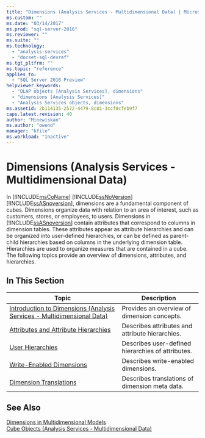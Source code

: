 ```yaml
---
title: "Dimensions (Analysis Services - Multidimensional Data) | Microsoft Docs"
ms.custom: ""
ms.date: "03/14/2017"
ms.prod: "sql-server-2016"
ms.reviewer: ""
ms.suite: ""
ms.technology: 
  - "analysis-services"
  - "docset-sql-devref"
ms.tgt_pltfrm: ""
ms.topic: "reference"
applies_to: 
  - "SQL Server 2016 Preview"
helpviewer_keywords: 
  - "OLAP objects [Analysis Services], dimensions"
  - "dimensions [Analysis Services]"
  - "Analysis Services objects, dimensions"
ms.assetid: 2b114135-2572-4479-8c81-3ccf0cfeb9f7
caps.latest.revision: 40
author: "Minewiskan"
ms.author: "owend"
manager: "kfile"
ms.workload: "Inactive"
---
```

# Dimensions (Analysis Services - Multidimensional Data)
  In [!INCLUDE[msCoName](../../includes/msconame-md.md)] [!INCLUDE[ssNoVersion](../../includes/ssnoversion-md.md)] [!INCLUDE[ssASnoversion](../../includes/ssasnoversion-md.md)], dimensions are a fundamental component of cubes. Dimensions organize data with relation to an area of interest, such as customers, stores, or employees, to users. Dimensions in [!INCLUDE[ssASnoversion](../../includes/ssasnoversion-md.md)] contain attributes that correspond to columns in dimension tables. These attributes appear as attribute hierarchies and can be organized into user-defined hierarchies, or can be defined as parent-child hierarchies based on columns in the underlying dimension table. Hierarchies are used to organize measures that are contained in a cube. The following topics provide an overview of dimensions, attributes, and hierarchies.  
  
## In This Section  
  
|Topic|Description|  
|-----------|-----------------|  
|[Introduction to Dimensions &#40;Analysis Services - Multidimensional Data&#41;](../../analysis-services/multidimensional-models-olap-logical-dimension-objects/dimensions-introduction.md)|Provides an overview of dimension concepts.|  
|[Attributes and Attribute Hierarchies](../../analysis-services/multidimensional-models-olap-logical-dimension-objects/attributes-and-attribute-hierarchies.md)|Describes attributes and attribute hierarchies.|  
|[User Hierarchies](../../analysis-services/multidimensional-models-olap-logical-dimension-objects/user-hierarchies.md)|Describes user-defined hierarchies of attributes.|  
|[Write-Enabled Dimensions](../../analysis-services/multidimensional-models-olap-logical-dimension-objects/write-enabled-dimensions.md)|Describes write-enabled dimensions.|  
|[Dimension Translations](../../analysis-services/multidimensional-models-olap-logical-dimension-objects/dimension-translations.md)|Describes translations of dimension meta data.|  
  
## See Also  
 [Dimensions in Multidimensional Models](../../analysis-services/multidimensional-models/dimensions-in-multidimensional-models.md)   
 [Cube Objects &#40;Analysis Services - Multidimensional Data&#41;](../../analysis-services/multidimensional-models-olap-logical-cube-objects/cube-objects-analysis-services-multidimensional-data.md)  
  
  
